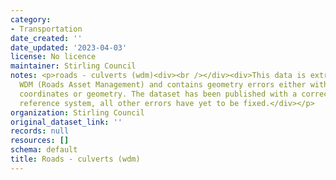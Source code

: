 ```yaml
---
category:
- Transportation
date_created: ''
date_updated: '2023-04-03'
license: No licence
maintainer: Stirling Council
notes: <p>roads - culverts (wdm)<div><br /></div><div>This data is extracted from
  WDM (Roads Asset Management) and contains geometry errors either within the stored
  coordinates or geometry. The dataset has been published with a corrected coordinate
  reference system, all other errors have yet to be fixed.</div></p>
organization: Stirling Council
original_dataset_link: ''
records: null
resources: []
schema: default
title: Roads - culverts (wdm)
---
```

